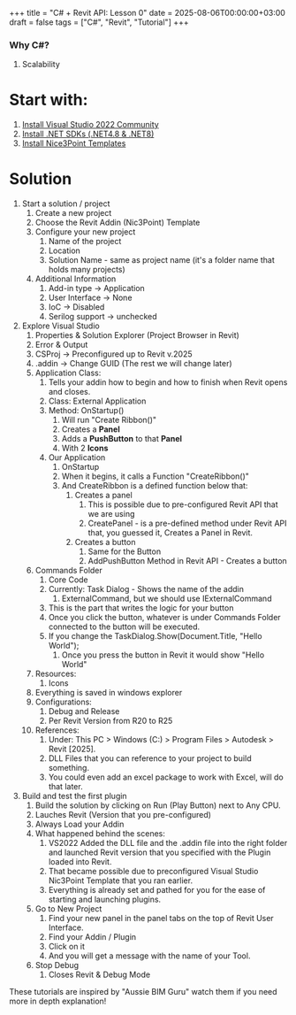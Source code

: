 +++
title = "C# + Revit API: Lesson 0"
date = 2025-08-06T00:00:00+03:00
draft = false
tags = ["C#", "Revit", "Tutorial"]
+++

### Why C#?
1. Scalability

# Start with:
1. [Install Visual Studio 2022 Community](https://visualstudio.microsoft.com/downloads/)
2. [Install .NET SDKs (.NET4.8 & .NET8)](https://dotnet.microsoft.com/en-us/download/visual-studio-sdks)
3. [Install Nice3Point Templates](https://github.com/Nice3point/RevitTemplates)
# Solution
1. Start a solution / project
	1. Create a new project
	2. Choose the Revit Addin (Nic3Point) Template
	3. Configure your new project
		1. Name of the project
		2. Location 
		3. Solution Name - same as project name (it's a folder name that holds many projects)
	4. Additional Information
		1. Add-in type -> Application
		2. User Interface -> None
		3. IoC -> Disabled
		4. Serilog support -> unchecked
2. Explore Visual Studio
	1. Properties & Solution Explorer (Project Browser in Revit)
	2. Error & Output
	3. CSProj -> Preconfigured up to Revit v.2025
	4. .addin -> Change GUID (The rest we will change later)
	5. Application Class:
		1. Tells your addin how to begin and how to finish when Revit opens and closes.
		2. Class: External Application
		3. Method: OnStartup()
			1. Will run "Create Ribbon()"
			2. Creates a **Panel** 
			3. Adds a **PushButton** to that **Panel**
			4. With 2 **Icons**
		4. Our Application
			1. OnStartup
			2. When it begins, it calls a Function "CreateRibbon()"
			3. And CreateRibbon is a defined function below that:
				1. Creates a panel
					1. This is possible due to pre-configured Revit API that we are using
					2. CreatePanel - is a pre-defined method under Revit API that, you guessed it, Creates a Panel in Revit.
				2. Creates a button
					1. Same for the Button 
					2. AddPushButton Method in Revit API - Creates a button 
	6. Commands Folder
		1. Core Code
		2. Currently: Task Dialog - Shows the name of the addin
			1. ExternalCommand, but we should use IExternalCommand
		3. This is the part that writes the logic for your button
		4. Once you click the button, whatever is under Commands Folder connected to the button will be executed.
		5. If you change the TaskDialog.Show(Document.Title, "Hello World");
			1. Once you press the button in Revit it would show "Hello World" 
	7. Resources:
		1. Icons
	8. Everything is saved in windows explorer
	9. Configurations:
		1. Debug and Release
		2. Per Revit Version from R20 to R25
	10. References:
		1. Under: This PC > Windows (C:) > Program Files > Autodesk > Revit [2025].
		2. DLL Files that you can reference to your project to build something.
		3. You could even add an excel package to work with Excel, will do that later.
3. Build and test the first plugin
	1. Build the solution by clicking on Run (Play Button) next to Any CPU.
	2. Lauches Revit (Version that you pre-configured)
	3. Always Load your Addin
	4. What happened behind the scenes:
		1. VS2022 Added the DLL file and the .addin file into the right folder and launched Revit version that you specified with the Plugin loaded into Revit.
		2. That became possible due to preconfigured Visual Studio Nic3Point Template that you ran earlier. 
		3. Everything is already set and pathed for you for the ease of starting and launching plugins.
	5. Go to New Project
		1. Find your new panel in the panel tabs on the top of Revit User Interface.
		2. Find your Addin / Plugin 
		3. Click on it 
		4. And you will get a message with the name of your Tool.
	6. Stop Debug
		1. Closes Revit & Debug Mode


These tutorials are inspired by "Aussie BIM Guru" watch them if you need more in depth explanation!